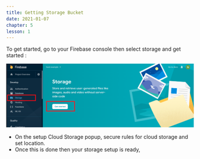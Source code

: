 ```yaml
---
title: Getting Storage Bucket
date: 2021-01-07
chapter: 5
lesson: 1
---
```


To get started, go to your Firebase console then select storage and get started :

![storage-1](images/getting-storage-bucket/storage-1.png)

* On the setup Cloud Storage popup, secure rules for cloud storage and set location.
* Once this is done then your storage setup is ready,

